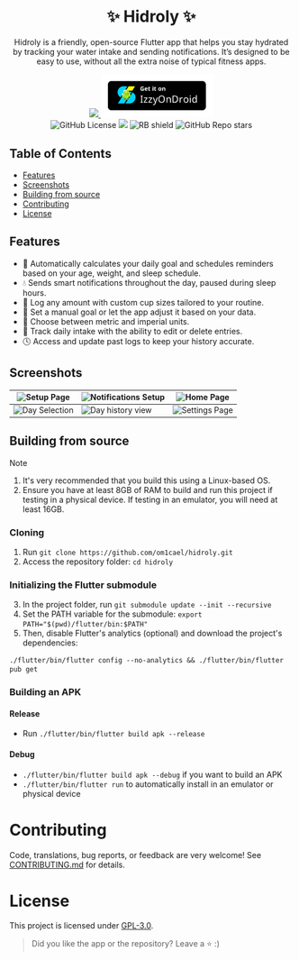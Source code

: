 <h1 align="center">✨ Hidroly ✨</h1>
<p align="center">
Hidroly is a friendly, open-source Flutter app that helps you stay hydrated by tracking your water intake and sending notifications. It’s designed to be easy to use, without all the extra noise of typical fitness apps.
</p>
<div align="center">
  <div>
    <a href="https://f-droid.org/en/packages/com.om1cael.hidroly/">
      <img src="https://f-droid.org/badge/get-it-on.svg" width="200">
    </a>
    <a href="https://apt.izzysoft.de/fdroid/index/apk/com.om1cael.hidroly">
      <img src=".github/assets/IzzyOnDroid.png" width="200">
    </a>
  </div>
  <img alt="GitHub License" src="https://img.shields.io/github/license/om1cael/hidroly">
  <img src="https://img.shields.io/github/downloads/om1cael/hidroly/total">
  <img src="https://shields.rbtlog.dev/simple/com.om1cael.hidroly" alt="RB shield">
  <img alt="GitHub Repo stars" src="https://img.shields.io/github/stars/om1cael/hidroly">
</div>

## Table of Contents
- [Features](#features)
- [Screenshots](#screenshots)
- [Building from source](#building-from-source)
- [Contributing](#contributing)
- [License](#license)

## Features
* 🧠 Automatically calculates your daily goal and schedules reminders based on your age, weight, and sleep schedule.
* 💧 Sends smart notifications throughout the day, paused during sleep hours.
* 🥤 Log any amount with custom cup sizes tailored to your routine.
* 🎯 Set a manual goal or let the app adjust it based on your data.
* 📏 Choose between metric and imperial units.
* 📅 Track daily intake with the ability to edit or delete entries.
* 🕓 Access and update past logs to keep your history accurate.

## Screenshots

| <img src="./metadata/en-US/images/phoneScreenshots/1.jpeg" alt="Setup Page" />        | <img src="./metadata/en-US/images/phoneScreenshots/2.jpeg" alt="Notifications Setup" />     | <img src="./metadata/en-US/images/phoneScreenshots/3.jpeg" alt="Home Page" />        |
|----------------------------------------------------------------------------------------|----------------------------------------------------------------------------------------------|----------------------------------------------------------------------------------------|
| <img src="./metadata/en-US/images/phoneScreenshots/4.jpeg" alt="Day Selection" />      | <img src="./metadata/en-US/images/phoneScreenshots/5.jpeg" alt="Day history view" />        | <img src="./metadata/en-US/images/phoneScreenshots/6.jpeg" alt="Settings Page" />     |


## Building from source

> [!NOTE]
> 1. It's very recommended that you build this using a Linux-based OS.
> 2. Ensure you have at least 8GB of RAM to build and run this project if testing in a physical device. If testing in an emulator, you will need at least 16GB.

### Cloning
1. Run `git clone https://github.com/om1cael/hidroly.git`
2. Access the repository folder: `cd hidroly` 

### Initializing the Flutter submodule
3. In the project folder, run `git submodule update --init --recursive`
4. Set the PATH variable for the submodule: `export PATH="$(pwd)/flutter/bin:$PATH"`
5. Then, disable Flutter's analytics (optional) and download the project's dependencies:
```
./flutter/bin/flutter config --no-analytics && ./flutter/bin/flutter pub get
```

### Building an APK

#### Release
* Run `./flutter/bin/flutter build apk --release`

#### Debug
* `./flutter/bin/flutter build apk --debug` if you want to build an APK
* `./flutter/bin/flutter run` to automatically install in an emulator or physical device

# Contributing
Code, translations, bug reports, or feedback are very welcome! See [CONTRIBUTING.md](CONTRIBUTING.md) for details.

# License
This project is licensed under [GPL-3.0](https://github.com/om1cael/Hidroly/blob/main/LICENSE).

> Did you like the app or the repository? Leave a ⭐ :)
